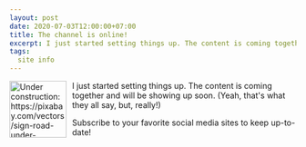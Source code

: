 ```yaml
---
layout: post
date: 2020-07-03T12:00:00+07:00
title: The channel is online!
excerpt: I just started setting things up. The content is coming together and will be showing up soon.
tags:
  site info
---
```

<img style="float: left; margin-right: 10px; height:100px; width: 100px;"
 src="/images/under_construction.png" alt="Under construction: https://pixabay.com/vectors/sign-road-under-construction-34184/"
 title="Under construction: https://pixabay.com/vectors/sign-road-under-construction-34184/" />

I just started setting things up. The content is coming together and will be showing up soon. (Yeah, that's what they all say, but, really!)

Subscribe to your favorite social media sites to keep up-to-date!
